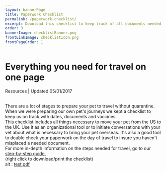 ```yaml
---
layout: bannerPage
title: Paperwork Checklist
permalink: /paperwork-checklist/
excerpt: Download this checklist to keep track of all documents needed for your pet to travel
order: 3
bannerImage: checklistBanner.png
frontLinkImage: checklistIcon.png
frontPageOrder: 1
---
```

<h1>Everything you need for travel on one page</h1>

<h8> Resources | Updated 05/01/2017 </h8>

<br>
There are a lot of stages to prepare your pet to travel without quarantine.  When we were preparing our own pet's journeys we kept a checklist to keep us on track with dates, documents and vaccines.   

<br>
This checklist includes all things necessary to move your pet from the US to the UK.  Use it as an organizational tool or to initiate conversations with your vet about what is necessary to bring your pet overseas.  It's also a good tool to double check your paperwork on the day of travel to insure you haven't misplaced a needed document.

<br>
For more in-depth information on the steps needed for travel, go to our <a href="/step-by-step-walkthrough">step-by-step guide.</a>

<br>
(right click to download/print the checklist)

<br>
<div>
<object data="/assets/pdf/pet_travel_checklist.pdf" type="application/pdf" width="600" height="780">
alt : <a href="/assets/pdf/pet_travel_checklist.pdf">test.pdf</a>
</object>
</div> 
